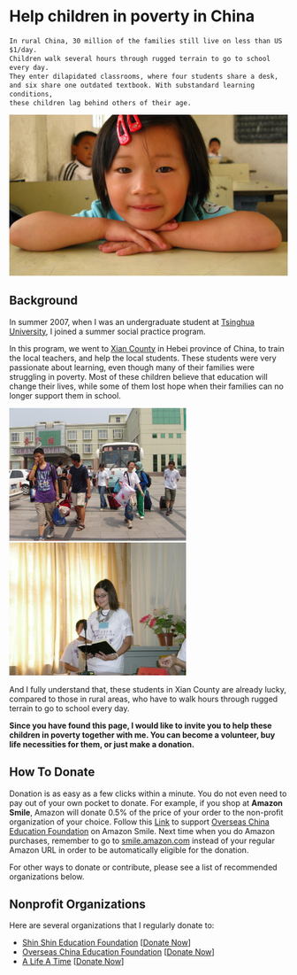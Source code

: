# Help children in poverty in China

```
In rural China, 30 million of the families still live on less than US $1/day.
Children walk several hours through rugged terrain to go to school every day.
They enter dilapidated classrooms, where four students share a desk,
and six share one outdated textbook. With substandard learning conditions,
these children lag behind others of their age.
```
![dream_girl](dream_girl.jpg)

## Background

In summer 2007, when I was an undergraduate student at [Tsinghua University](http://www.tsinghua.edu.cn), I joined a summer social practice program.

In this program, we went to [Xian County](https://en.wikipedia.org/wiki/Xian_County) in Hebei province of China, to train the local teachers, and help the local students. These students were very passionate about learning, even though many of their families were struggling in poverty. Most of these children believe that education will change their lives, while some of them lost hope when their families can no longer support them in school.

<img src="xianxian1.jpg" alt="drawing" height="240"/>
<img src="xianxian2.jpg" alt="drawing" height="240"/>

And I fully understand that, these students in Xian County are already lucky, compared to those in rural areas, who have to walk hours through rugged terrain to go to school every day.

**Since you have found this page, I would like to invite you to help these children in poverty together with me. You can become a volunteer, buy life necessities for them, or just make a donation.**

## How To Donate

Donation is as easy as a few clicks within a minute. You do not even need to pay out of your own pocket to donate. For example, if you shop at **Amazon Smile**, Amazon will donate 0.5% of the price of your order to the non-profit organization of your choice. Follow this [Link](http://smile.amazon.com/ch/76-0680540) to support [Overseas China Education Foundation](http://www.ocef.org/english) on Amazon Smile. Next time when you do Amazon purchases, remember to go to [smile.amazon.com](https://smile.amazon.com) instead of your regular Amazon URL in order to be automatically eligible for the donation.

For other ways to donate or contribute, please see a list of recommended organizations below.

## Nonprofit Organizations

Here are several organizations that I regularly donate to:

* [Shin Shin Education Foundation](http://www.shinshinfoundation.org/new_site/index.php/language/en/) [[Donate Now](http://www.shinshinfoundation.org/new_site/index.php/language/en/support-us/donate-now/)]
* [Overseas China Education Foundation](http://www.ocef.org/english) [[Donate Now](https://www.ocef.org/english/donation)]
* [A Life A Time](http://www.alifeatime.org/en/) [[Donate Now](http://www.alifeatime.org/en/help/donate.aspx)]
